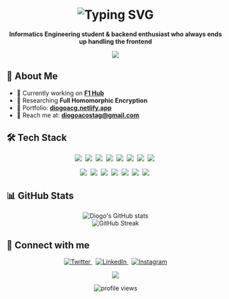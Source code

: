 <!-- Header with animated text -->
<h1 align="center">
  <img src="https://readme-typing-svg.herokuapp.com?font=Fira+Code&weight=600&size=40&duration=3000&pause=1000&center=true&vCenter=true&width=500&height=70&lines=Hi%2C+I'm+Diogo+%F0%9F%91%8B;Backend+Engineer;Problem+Solver" alt="Typing SVG" />
</h1>

<!-- Brief introduction -->
<p align="center">
  <b>Informatics Engineering student & backend enthusiast who always ends up handling the frontend</b>
</p>

<!-- Divider -->
<p align="center">
  <img src="https://user-images.githubusercontent.com/73097560/115834477-dbab4500-a447-11eb-908a-139a6edaec5c.gif">
</p>

<!-- About me section -->
## 💫 About Me

- 🔭 Currently working on **[F1 Hub](https://github.com/Diogoacg/F1Hub-Hackathon-BugsByte)**
- 🧪 Researching **Full Homomorphic Encryption**
- 🚀 Portfolio: **[diogoacg.netlify.app](https://diogoacg.netlify.app/)**
- 📩 Reach me at: **diogoacostag@gmail.com**

<!-- Tech Stack -->
## 🛠️ Tech Stack

<p align="center">
  <img src="https://img.shields.io/badge/typescript-%23007ACC.svg?style=for-the-badge&logo=typescript&logoColor=white" />&nbsp;
  <img src="https://img.shields.io/badge/javascript-%23323330.svg?style=for-the-badge&logo=javascript&logoColor=%23F7DF1E" />&nbsp;
  <img src="https://img.shields.io/badge/python-3670A0?style=for-the-badge&logo=python&logoColor=ffdd54" />&nbsp;
  <img src="https://img.shields.io/badge/rust-%23000000.svg?style=for-the-badge&logo=rust&logoColor=white" />&nbsp;
  <img src="https://img.shields.io/badge/c-%2300599C.svg?style=for-the-badge&logo=c&logoColor=white" />&nbsp;
  <img src="https://img.shields.io/badge/elixir-%234B275F.svg?style=for-the-badge&logo=elixir&logoColor=white" />&nbsp;
  <img src="https://img.shields.io/badge/java-%23ED8B00.svg?style=for-the-badge&logo=openjdk&logoColor=white" />&nbsp;
  <img src="https://img.shields.io/badge/haskell-5e5086?style=for-the-badge&logo=haskell&logoColor=white" />&nbsp;
</p>

<p align="center">
  <img src="https://img.shields.io/badge/node.js-6DA55F?style=for-the-badge&logo=node.js&logoColor=white" />&nbsp;
  <img src="https://img.shields.io/badge/react-%2320232a.svg?style=for-the-badge&logo=react&logoColor=%2361DAFB" />&nbsp;
  <img src="https://img.shields.io/badge/Next-black?style=for-the-badge&logo=next.js&logoColor=white" />&nbsp;
  <img src="https://img.shields.io/badge/express.js-%23404d59.svg?style=for-the-badge&logo=express&logoColor=%2361DAFB" />&nbsp;
  <img src="https://img.shields.io/badge/tailwindcss-%2338B2AC.svg?style=for-the-badge&logo=tailwind-css&logoColor=white" />&nbsp;
  <img src="https://img.shields.io/badge/docker-%230db7ed.svg?style=for-the-badge&logo=docker&logoColor=white" />&nbsp;
  <img src="https://img.shields.io/badge/postgres-%23316192.svg?style=for-the-badge&logo=postgresql&logoColor=white" />&nbsp;
</p>

<!-- Stats section -->
## 📊 GitHub Stats

<div align="center">
  <img src="https://github-readme-stats.vercel.app/api?username=diogoacg&show_icons=true&count_private=true&theme=tokyonight" alt="Diogo's GitHub stats" />
</div>

<div align="center">
  <img src="https://github-readme-streak-stats.herokuapp.com/?user=diogoacg&theme=tokyonight" alt="GitHub Streak" />
</div>

<!-- Connect section -->
## 🔗 Connect with me

<div align="center">
  <a href="https://twitter.com/diogoxpg">
    <img src="https://img.shields.io/badge/Twitter-1DA1F2?style=for-the-badge&logo=twitter&logoColor=white" alt="Twitter" />
  </a>&nbsp;
  <a href="https://linkedin.com/in/diogogoncalves22">
    <img src="https://img.shields.io/badge/LinkedIn-0077B5?style=for-the-badge&logo=linkedin&logoColor=white" alt="LinkedIn" />
  </a>&nbsp;
  <a href="https://instagram.com/diogo_acg">
    <img src="https://img.shields.io/badge/Instagram-E4405F?style=for-the-badge&logo=instagram&logoColor=white" alt="Instagram" />
  </a>
</div>

<!-- Footer -->
<p align="center">
  <img src="https://user-images.githubusercontent.com/73097560/115834477-dbab4500-a447-11eb-908a-139a6edaec5c.gif">
</p>

<div align="center">
  <img src="https://komarev.com/ghpvc/?username=diogoacg&label=Profile%20views&color=0e75b6&style=flat" alt="profile views" />
</div>
